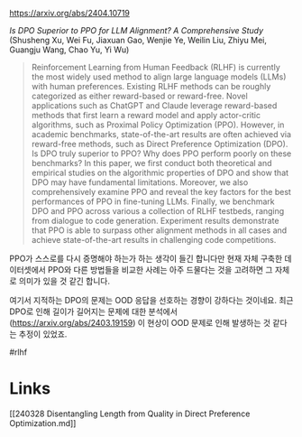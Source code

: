 https://arxiv.org/abs/2404.10719

*Is DPO Superior to PPO for LLM Alignment? A Comprehensive Study* (Shusheng Xu, Wei Fu, Jiaxuan Gao, Wenjie Ye, Weilin Liu, Zhiyu Mei, Guangju Wang, Chao Yu, Yi Wu)

> Reinforcement Learning from Human Feedback (RLHF) is currently the most widely used method to align large language models (LLMs) with human preferences. Existing RLHF methods can be roughly categorized as either reward-based or reward-free. Novel applications such as ChatGPT and Claude leverage reward-based methods that first learn a reward model and apply actor-critic algorithms, such as Proximal Policy Optimization (PPO). However, in academic benchmarks, state-of-the-art results are often achieved via reward-free methods, such as Direct Preference Optimization (DPO). Is DPO truly superior to PPO? Why does PPO perform poorly on these benchmarks? In this paper, we first conduct both theoretical and empirical studies on the algorithmic properties of DPO and show that DPO may have fundamental limitations. Moreover, we also comprehensively examine PPO and reveal the key factors for the best performances of PPO in fine-tuning LLMs. Finally, we benchmark DPO and PPO across various a collection of RLHF testbeds, ranging from dialogue to code generation. Experiment results demonstrate that PPO is able to surpass other alignment methods in all cases and achieve state-of-the-art results in challenging code competitions.

PPO가 스스로를 다시 증명해야 하는가 하는 생각이 들긴 합니다만 현재 자체 구축한 데이터셋에서 PPO와 다른 방법들을 비교한 사례는 아주 드물다는 것을 고려하면 그 자체로 의미가 있을 것 같긴 합니다.

여기서 지적하는 DPO의 문제는 OOD 응답을 선호하는 경향이 강하다는 것이네요. 최근 DPO로 인해 길이가 길어지는 문제에 대한 분석에서 (https://arxiv.org/abs/2403.19159) 이 현상이 OOD 문제로 인해 발생하는 것 같다는 추정이 있었죠.

#rlhf

# Links

[[240328 Disentangling Length from Quality in Direct Preference Optimization.md]]